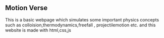 ## Motion Verse
This is a basic webpage which simulates some important physics concepts such as colloision,thermodynamics,freefall , projectilemotion etc. and this website is made with html,css,js
